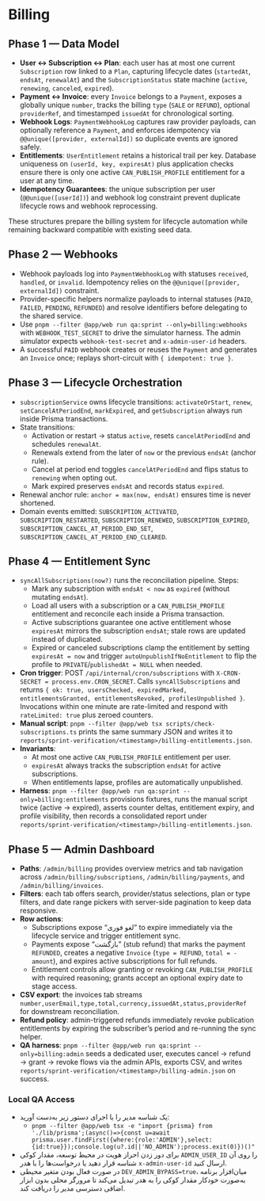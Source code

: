 # Billing

## Phase 1 — Data Model
- **User ↔ Subscription ↔ Plan**: each user has at most one current `Subscription` row linked to a `Plan`, capturing lifecycle dates (`startedAt`, `endsAt`, `renewalAt`) and the `SubscriptionStatus` state machine (`active`, `renewing`, `canceled`, `expired`).
- **Payment ↔ Invoice**: every `Invoice` belongs to a `Payment`, exposes a globally unique `number`, tracks the billing `type` (`SALE` or `REFUND`), optional `providerRef`, and timestamped `issuedAt` for chronological sorting.
- **Webhook Logs**: `PaymentWebhookLog` captures raw provider payloads, can optionally reference a `Payment`, and enforces idempotency via `@@unique([provider, externalId])` so duplicate events are ignored safely.
- **Entitlements**: `UserEntitlement` retains a historical trail per key. Database uniqueness on `(userId, key, expiresAt)` plus application checks ensure there is only one active `CAN_PUBLISH_PROFILE` entitlement for a user at any time.
- **Idempotency Guarantees**: the unique subscription per user (`@@unique([userId])`) and webhook log constraint prevent duplicate lifecycle rows and webhook reprocessing.

These structures prepare the billing system for lifecycle automation while remaining backward compatible with existing seed data.

## Phase 2 — Webhooks
- Webhook payloads log into `PaymentWebhookLog` with statuses `received`, `handled`, or `invalid`. Idempotency relies on the `@@unique([provider, externalId])` constraint.
- Provider-specific helpers normalize payloads to internal statuses (`PAID`, `FAILED`, `PENDING`, `REFUNDED`) and resolve identifiers before delegating to the shared service.
- Use `pnpm --filter @app/web run qa:sprint --only=billing:webhooks` with `WEBHOOK_TEST_SECRET` to drive the simulator harness. The admin simulator expects `webhook-test-secret` and `x-admin-user-id` headers.
- A successful `PAID` webhook creates or reuses the `Payment` and generates an `Invoice` once; replays short-circuit with `{ idempotent: true }`.

## Phase 3 — Lifecycle Orchestration
- `subscriptionService` owns lifecycle transitions: `activateOrStart`, `renew`, `setCancelAtPeriodEnd`, `markExpired`, and `getSubscription` always run inside Prisma transactions.
- State transitions:
  - Activation or restart → status `active`, resets `cancelAtPeriodEnd` and schedules `renewalAt`.
  - Renewals extend from the later of `now` or the previous `endsAt` (anchor rule).
  - Cancel at period end toggles `cancelAtPeriodEnd` and flips status to `renewing` when opting out.
  - Mark expired preserves `endsAt` and records status `expired`.
- Renewal anchor rule: `anchor = max(now, endsAt)` ensures time is never shortened.
- Domain events emitted: `SUBSCRIPTION_ACTIVATED`, `SUBSCRIPTION_RESTARTED`, `SUBSCRIPTION_RENEWED`, `SUBSCRIPTION_EXPIRED`, `SUBSCRIPTION_CANCEL_AT_PERIOD_END_SET`, `SUBSCRIPTION_CANCEL_AT_PERIOD_END_CLEARED`.

## Phase 4 — Entitlement Sync
- `syncAllSubscriptions(now?)` runs the reconciliation pipeline. Steps:
  - Mark any subscription with `endsAt < now` as `expired` (without mutating `endsAt`).
  - Load all users with a subscription or a `CAN_PUBLISH_PROFILE` entitlement and reconcile each inside a Prisma transaction.
  - Active subscriptions guarantee one active entitlement whose `expiresAt` mirrors the subscription `endsAt`; stale rows are updated instead of duplicated.
  - Expired or canceled subscriptions clamp the entitlement by setting `expiresAt = now` and trigger `autoUnpublishIfNoEntitlement` to flip the profile to `PRIVATE`/`publishedAt = NULL` when needed.
- **Cron trigger**: POST `/api/internal/cron/subscriptions` with `X-CRON-SECRET = process.env.CRON_SECRET`. Calls `syncAllSubscriptions` and returns `{ ok: true, usersChecked, expiredMarked, entitlementsGranted, entitlementsRevoked, profilesUnpublished }`. Invocations within one minute are rate-limited and respond with `rateLimited: true` plus zeroed counters.
- **Manual script**: `pnpm --filter @app/web tsx scripts/check-subscriptions.ts` prints the same summary JSON and writes it to `reports/sprint-verification/<timestamp>/billing-entitlements.json`.
- **Invariants**:
  - At most one active `CAN_PUBLISH_PROFILE` entitlement per user.
  - `expiresAt` always tracks the subscription `endsAt` for active subscriptions.
  - When entitlements lapse, profiles are automatically unpublished.
- **Harness**: `pnpm --filter @app/web run qa:sprint --only=billing:entitlements` provisions fixtures, runs the manual script twice (active → expired), asserts counter deltas, entitlement expiry, and profile visibility, then records a consolidated report under `reports/sprint-verification/<timestamp>/billing-entitlements.json`.

## Phase 5 — Admin Dashboard
- **Paths**: `/admin/billing` provides overview metrics and tab navigation across `/admin/billing/subscriptions`, `/admin/billing/payments`, and `/admin/billing/invoices`.
- **Filters**: each tab offers search, provider/status selections, plan or type filters, and date range pickers with server-side pagination to keep data responsive.
- **Row actions**:
  - Subscriptions expose “لغو فوری” to expire immediately via the lifecycle service and trigger entitlement sync.
  - Payments expose “بازگشت” (stub refund) that marks the payment `REFUNDED`, creates a negative `Invoice` (`type = REFUND`, `total = -amount`), and expires active subscriptions for full refunds.
  - Entitlement controls allow granting or revoking `CAN_PUBLISH_PROFILE` with required reasoning; grants accept an optional expiry date to stage access.
- **CSV export**: the invoices tab streams `number,userEmail,type,total,currency,issuedAt,status,providerRef` for downstream reconciliation.
- **Refund policy**: admin-triggered refunds immediately revoke publication entitlements by expiring the subscriber’s period and re-running the sync helper.
- **QA harness**: `pnpm --filter @app/web run qa:sprint --only=billing:admin` seeds a dedicated user, executes cancel → refund → grant → revoke flows via the admin APIs, exports CSV, and writes `reports/sprint-verification/<timestamp>/billing-admin.json` on success.

### Local QA Access
- یک شناسه مدیر را با اجرای دستور زیر به‌دست آورید:
  - `pnpm --filter @app/web tsx -e "import {prisma} from './lib/prisma';(async()=>{const u=await prisma.user.findFirst({where:{role:'ADMIN'},select:{id:true}});console.log(u?.id||'NO_ADMIN');process.exit(0)})()"`
- برای دور زدن احراز هویت در محیط توسعه، مقدار کوکی `ADMIN_USER_ID` را روی آن شناسه قرار دهید یا درخواست‌ها را با هدر `x-admin-user-id` ارسال کنید.
- در صورت فعال بودن متغیر محیطی `DEV_ADMIN_BYPASS=true`، میان‌افزار برنامه به‌صورت خودکار مقدار کوکی را به هدر تبدیل می‌کند تا مرورگر محلی بدون ابزار اضافی دسترسی مدیر را دریافت کند.
